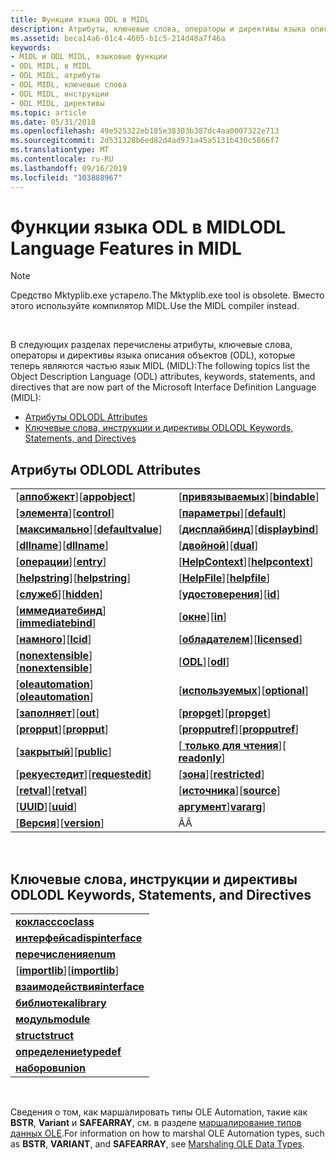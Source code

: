 ```yaml
---
title: Функции языка ODL в MIDL
description: Атрибуты, ключевые слова, операторы и директивы языка описания объектов (ODL), которые являются частью MIDL.
ms.assetid: beca14a6-01c4-4605-b1c5-214d48a7f46a
keywords:
- MIDL и ODL MIDL, языковые функции
- ODL MIDL, в MIDL
- ODL MIDL, атрибуты
- ODL MIDL, ключевые слова
- ODL MIDL, инструкции
- ODL MIDL, директивы
ms.topic: article
ms.date: 05/31/2018
ms.openlocfilehash: 49e525322eb185e38303b387dc4aa0007322e713
ms.sourcegitcommit: 2d531328b6ed82d4ad971a45a5131b430c5866f7
ms.translationtype: MT
ms.contentlocale: ru-RU
ms.lasthandoff: 09/16/2019
ms.locfileid: "103888967"
---
```

# <a name="odl-language-features-in-midl"></a><span data-ttu-id="01914-109">Функции языка ODL в MIDL</span><span class="sxs-lookup"><span data-stu-id="01914-109">ODL Language Features in MIDL</span></span>

> [!Note]  
> <span data-ttu-id="01914-110">Средство Mktyplib.exe устарело.</span><span class="sxs-lookup"><span data-stu-id="01914-110">The Mktyplib.exe tool is obsolete.</span></span> <span data-ttu-id="01914-111">Вместо этого используйте компилятор MIDL.</span><span class="sxs-lookup"><span data-stu-id="01914-111">Use the MIDL compiler instead.</span></span>

 

<span data-ttu-id="01914-112">В следующих разделах перечислены атрибуты, ключевые слова, операторы и директивы языка описания объектов (ODL), которые теперь являются частью язык MIDL (MIDL):</span><span class="sxs-lookup"><span data-stu-id="01914-112">The following topics list the Object Description Language (ODL) attributes, keywords, statements, and directives that are now part of the Microsoft Interface Definition Language (MIDL):</span></span>

-   [<span data-ttu-id="01914-113">Атрибуты ODL</span><span class="sxs-lookup"><span data-stu-id="01914-113">ODL Attributes</span></span>](#odl-attributes)
-   [<span data-ttu-id="01914-114">Ключевые слова, инструкции и директивы ODL</span><span class="sxs-lookup"><span data-stu-id="01914-114">ODL Keywords, Statements, and Directives</span></span>](#odl-keywords-statements-and-directives)

## <a name="odl-attributes"></a><span data-ttu-id="01914-115">Атрибуты ODL</span><span class="sxs-lookup"><span data-stu-id="01914-115">ODL Attributes</span></span>



|                                            |                                        |
|--------------------------------------------|----------------------------------------|
| <span data-ttu-id="01914-116">\[[**аппобжект**](appobject.md)\]</span><span class="sxs-lookup"><span data-stu-id="01914-116">\[[**appobject**](appobject.md)\]</span></span>         | <span data-ttu-id="01914-117">\[[**привязываемых**](bindable.md)\]</span><span class="sxs-lookup"><span data-stu-id="01914-117">\[[**bindable**](bindable.md)\]</span></span>       |
| <span data-ttu-id="01914-118">\[[**элемента**](control.md)\]</span><span class="sxs-lookup"><span data-stu-id="01914-118">\[[**control**](control.md)\]</span></span>             | <span data-ttu-id="01914-119">\[[**параметры**](default.md)\]</span><span class="sxs-lookup"><span data-stu-id="01914-119">\[[**default**](default.md)\]</span></span>         |
| <span data-ttu-id="01914-120">\[[**максимально**](defaultvalue.md)\]</span><span class="sxs-lookup"><span data-stu-id="01914-120">\[[**defaultvalue**](defaultvalue.md)\]</span></span>   | <span data-ttu-id="01914-121">\[[**дисплайбинд**](displaybind.md)\]</span><span class="sxs-lookup"><span data-stu-id="01914-121">\[[**displaybind**](displaybind.md)\]</span></span> |
| <span data-ttu-id="01914-122">\[[**dllname**](dllname-str-.md)\]</span><span class="sxs-lookup"><span data-stu-id="01914-122">\[[**dllname**](dllname-str-.md)\]</span></span>        | <span data-ttu-id="01914-123">\[[**двойной**](dual.md)\]</span><span class="sxs-lookup"><span data-stu-id="01914-123">\[[**dual**](dual.md)\]</span></span>               |
| <span data-ttu-id="01914-124">\[[**операции**](entry.md)\]</span><span class="sxs-lookup"><span data-stu-id="01914-124">\[[**entry**](entry.md)\]</span></span>                 | <span data-ttu-id="01914-125">\[[**HelpContext**](helpcontext.md)\]</span><span class="sxs-lookup"><span data-stu-id="01914-125">\[[**helpcontext**](helpcontext.md)\]</span></span> |
| <span data-ttu-id="01914-126">\[[**helpstring**](helpstring.md)\]</span><span class="sxs-lookup"><span data-stu-id="01914-126">\[[**helpstring**](helpstring.md)\]</span></span>       | <span data-ttu-id="01914-127">\[[**HelpFile**](helpfile.md)\]</span><span class="sxs-lookup"><span data-stu-id="01914-127">\[[**helpfile**](helpfile.md)\]</span></span>       |
| <span data-ttu-id="01914-128">\[[**служеб**](hidden.md)\]</span><span class="sxs-lookup"><span data-stu-id="01914-128">\[[**hidden**](hidden.md)\]</span></span>               | <span data-ttu-id="01914-129">\[[**удостоверения**](id.md)\]</span><span class="sxs-lookup"><span data-stu-id="01914-129">\[[**id**](id.md)\]</span></span>                   |
| <span data-ttu-id="01914-130">\[[**иммедиатебинд**](immediatebind.md)\]</span><span class="sxs-lookup"><span data-stu-id="01914-130">\[[**immediatebind**](immediatebind.md)\]</span></span> | <span data-ttu-id="01914-131">\[[**окне**](in.md)\]</span><span class="sxs-lookup"><span data-stu-id="01914-131">\[[**in**](in.md)\]</span></span>                   |
| <span data-ttu-id="01914-132">\[[**намного**](lcid.md)\]</span><span class="sxs-lookup"><span data-stu-id="01914-132">\[[**lcid**](lcid.md)\]</span></span>                   | <span data-ttu-id="01914-133">\[[**обладателем**](licensed.md)\]</span><span class="sxs-lookup"><span data-stu-id="01914-133">\[[**licensed**](licensed.md)\]</span></span>       |
| <span data-ttu-id="01914-134">\[[**nonextensible**](nonextensible.md)\]</span><span class="sxs-lookup"><span data-stu-id="01914-134">\[[**nonextensible**](nonextensible.md)\]</span></span> | <span data-ttu-id="01914-135">\[[**ODL**](odl.md)\]</span><span class="sxs-lookup"><span data-stu-id="01914-135">\[[**odl**](odl.md)\]</span></span>                 |
| <span data-ttu-id="01914-136">\[[**oleautomation**](oleautomation.md)\]</span><span class="sxs-lookup"><span data-stu-id="01914-136">\[[**oleautomation**](oleautomation.md)\]</span></span> | <span data-ttu-id="01914-137">\[[**используемых**](optional.md)\]</span><span class="sxs-lookup"><span data-stu-id="01914-137">\[[**optional**](optional.md)\]</span></span>       |
| <span data-ttu-id="01914-138">\[[**заполняет**](out-idl.md)\]</span><span class="sxs-lookup"><span data-stu-id="01914-138">\[[**out**](out-idl.md)\]</span></span>                 | <span data-ttu-id="01914-139">\[[**propget**](propget.md)\]</span><span class="sxs-lookup"><span data-stu-id="01914-139">\[[**propget**](propget.md)\]</span></span>         |
| <span data-ttu-id="01914-140">\[[**propput**](propput.md)\]</span><span class="sxs-lookup"><span data-stu-id="01914-140">\[[**propput**](propput.md)\]</span></span>             | <span data-ttu-id="01914-141">\[[**propputref**](propputref.md)\]</span><span class="sxs-lookup"><span data-stu-id="01914-141">\[[**propputref**](propputref.md)\]</span></span>   |
| <span data-ttu-id="01914-142">\[[**закрытый**](public.md)\]</span><span class="sxs-lookup"><span data-stu-id="01914-142">\[[**public**](public.md)\]</span></span>               | <span data-ttu-id="01914-143">\[[ **только для чтения**](readonly.md)\]</span><span class="sxs-lookup"><span data-stu-id="01914-143">\[ [**readonly**](readonly.md)\]</span></span>      |
| <span data-ttu-id="01914-144">\[[**рекуестедит**](requestedit.md)\]</span><span class="sxs-lookup"><span data-stu-id="01914-144">\[[**requestedit**](requestedit.md)\]</span></span>     | <span data-ttu-id="01914-145">\[[**зона**](restricted.md)\]</span><span class="sxs-lookup"><span data-stu-id="01914-145">\[[**restricted**](restricted.md)\]</span></span>   |
| <span data-ttu-id="01914-146">\[[**retval**](retval.md)\]</span><span class="sxs-lookup"><span data-stu-id="01914-146">\[[**retval**](retval.md)\]</span></span>               | <span data-ttu-id="01914-147">\[[**источника**](source.md)\]</span><span class="sxs-lookup"><span data-stu-id="01914-147">\[[**source**](source.md)\]</span></span>           |
| <span data-ttu-id="01914-148">\[[**UUID**](uuid.md)\]</span><span class="sxs-lookup"><span data-stu-id="01914-148">\[[**uuid**](uuid.md)\]</span></span>                   | <span data-ttu-id="01914-149">[**аргумент**](vararg.md)\]</span><span class="sxs-lookup"><span data-stu-id="01914-149">[**vararg**](vararg.md)\]</span></span>             |
| <span data-ttu-id="01914-150">\[[**Версия**](version.md)\]</span><span class="sxs-lookup"><span data-stu-id="01914-150">\[[**version**](version.md)\]</span></span>             | <span data-ttu-id="01914-151">Â</span><span class="sxs-lookup"><span data-stu-id="01914-151">Â</span></span>                                      |



 

## <a name="odl-keywords-statements-and-directives"></a><span data-ttu-id="01914-152">Ключевые слова, инструкции и директивы ODL</span><span class="sxs-lookup"><span data-stu-id="01914-152">ODL Keywords, Statements, and Directives</span></span>



|                                        |
|----------------------------------------|
| [<span data-ttu-id="01914-153">**кокласс**</span><span class="sxs-lookup"><span data-stu-id="01914-153">**coclass**</span></span>](coclass.md)             |
| [<span data-ttu-id="01914-154">**интерфейса**</span><span class="sxs-lookup"><span data-stu-id="01914-154">**dispinterface**</span></span>](dispinterface.md) |
| [<span data-ttu-id="01914-155">**перечисления**</span><span class="sxs-lookup"><span data-stu-id="01914-155">**enum**</span></span>](enum.md)                   |
| <span data-ttu-id="01914-156">\[[**importlib**](importlib.md)\]</span><span class="sxs-lookup"><span data-stu-id="01914-156">\[[**importlib**](importlib.md)\]</span></span>     |
| [<span data-ttu-id="01914-157">**взаимодействия**</span><span class="sxs-lookup"><span data-stu-id="01914-157">**interface**</span></span>](interface.md)         |
| [<span data-ttu-id="01914-158">**библиотека**</span><span class="sxs-lookup"><span data-stu-id="01914-158">**library**</span></span>](library.md)             |
| [<span data-ttu-id="01914-159">**модуль**</span><span class="sxs-lookup"><span data-stu-id="01914-159">**module**</span></span>](module.md)               |
| [<span data-ttu-id="01914-160">**struct**</span><span class="sxs-lookup"><span data-stu-id="01914-160">**struct**</span></span>](struct.md)               |
| [<span data-ttu-id="01914-161">**определение**</span><span class="sxs-lookup"><span data-stu-id="01914-161">**typedef**</span></span>](typedef.md)             |
| [<span data-ttu-id="01914-162">**наборов**</span><span class="sxs-lookup"><span data-stu-id="01914-162">**union**</span></span>](union.md)                 |



 

<span data-ttu-id="01914-163">Сведения о том, как маршалировать типы OLE Automation, такие как **BSTR**, **Variant** и **SAFEARRAY**, см. в разделе [маршалирование типов данных OLE](marshaling-ole-data-types.md).</span><span class="sxs-lookup"><span data-stu-id="01914-163">For information on how to marshal OLE Automation types, such as **BSTR**, **VARIANT**, and **SAFEARRAY**, see [Marshaling OLE Data Types](marshaling-ole-data-types.md).</span></span>

 

 




